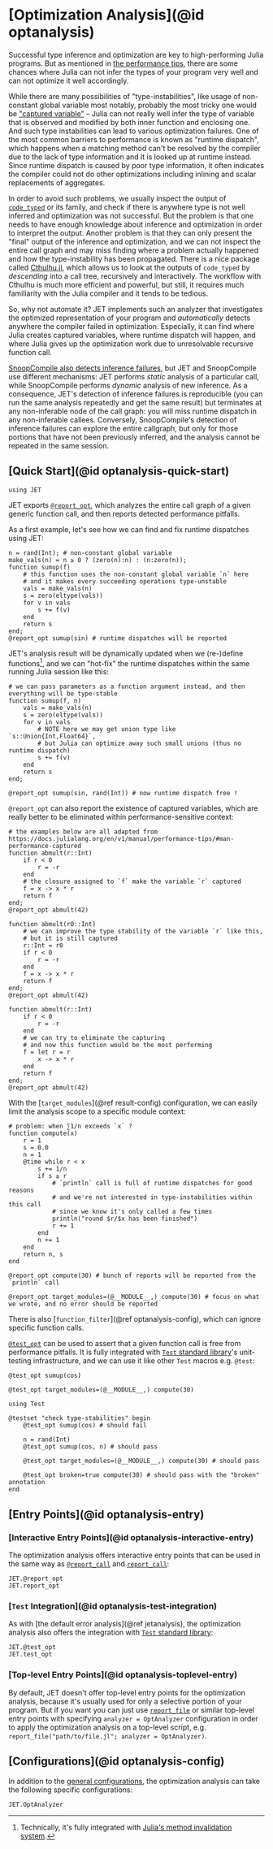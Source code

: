 # [Optimization Analysis](@id optanalysis)

Successful type inference and optimization are key to high-performing Julia programs.
But as mentioned in [the performance tips](https://docs.julialang.org/en/v1/manual/performance-tips/), there are some
chances where Julia can not infer the types of your program very well and can not optimize it well accordingly.

While there are many possibilities of "type-instabilities", like usage of non-constant global variable most notably,
probably the most tricky one would be ["captured variable"](https://docs.julialang.org/en/v1/manual/performance-tips/#man-performance-captured)
– Julia can not really well infer the type of variable that is observed and modified by both inner function and enclosing one.
And such type instabilities can lead to various optimization failures. One of the most common barriers to performance
is known as "runtime dispatch", which happens when a matching method can't be resolved by the compiler due to the lack
of type information and it is looked up at runtime instead. Since runtime dispatch is caused by poor type information,
it often indicates the compiler could not do other optimizations including inlining and scalar replacements of aggregates.

In order to avoid such problems, we usually inspect the output of [`code_typed`](https://docs.julialang.org/en/v1/base/base/#Base.code_typed)
or its family, and check if there is anywhere type is not well inferred and optimization was not successful.
But the problem is that one needs to have enough knowledge about inference and optimization in order to interpret
the output. Another problem is that they can only present the "final" output of the inference and optimization, and we
can not inspect the entire call graph and may miss finding where a problem actually happened and how the type-instability
has been propagated.
There is a nice package called [Cthulhu.jl](https://github.com/JuliaDebug/Cthulhu.jl), which allows us to look at
the outputs of `code_typed` by _descending_ into a call tree, recursively and interactively. The workflow with Cthulhu
is much more efficient and powerful, but still, it requires much familiarity with the Julia compiler and it tends to be tedious.

So, why not automate it?
JET implements such an analyzer that investigates the optimized representation of your program and _automatically_ detects
anywhere the compiler failed in optimization. Especially, it can find where Julia creates captured variables, where
runtime dispatch will happen, and where Julia gives up the optimization work due to unresolvable recursive function call.

[SnoopCompile also detects inference failures](https://timholy.github.io/SnoopCompile.jl/stable/snoopi_deep_analysis/), but JET and SnoopCompile use different mechanisms: JET performs *static* analysis of a particular call, while SnoopCompile performs *dynamic* analysis of new inference. As a consequence, JET's detection of inference failures is reproducible (you can run the same analysis repeatedly and get the same result) but terminates at any non-inferable node of the call graph: you will miss runtime dispatch in any non-inferable callees. Conversely, SnoopCompile's detection of inference failures can explore the entire callgraph, but only for those portions that have not been previously inferred, and the analysis cannot be repeated in the same session.

## [Quick Start](@id optanalysis-quick-start)

```@repl quickstart
using JET
```

JET exports [`@report_opt`](@ref), which analyzes the entire call graph of a given generic function call,
and then reports detected performance pitfalls.

As a first example, let's see how we can find and fix runtime dispatches using JET:
```@repl quickstart
n = rand(Int); # non-constant global variable
make_vals(n) = n ≥ 0 ? (zero(n):n) : (n:zero(n));
function sumup(f)
    # this function uses the non-constant global variable `n` here
    # and it makes every succeeding operations type-unstable
    vals = make_vals(n)
    s = zero(eltype(vals))
    for v in vals
        s += f(v)
    end
    return s
end;
@report_opt sumup(sin) # runtime dispatches will be reported
```

JET's analysis result will be dynamically updated when we (re-)define functions[^1], and we can "hot-fix" the runtime
dispatches within the same running Julia session like this:
```@repl quickstart
# we can pass parameters as a function argument instead, and then everything will be type-stable
function sumup(f, n)
    vals = make_vals(n)
    s = zero(eltype(vals))
    for v in vals
        # NOTE here we may get union type like `s::Union{Int,Float64}`,
        # but Julia can optimize away such small unions (thus no runtime dispatch)
        s += f(v)
    end
    return s
end;

@report_opt sumup(sin, rand(Int)) # now runtime dispatch free !
```
[^1]: Technically, it's fully integrated with [Julia's method invalidation system](https://julialang.org/blog/2020/08/invalidations/).

`@report_opt` can also report the existence of captured variables, which are really better to be eliminated within
performance-sensitive context:
```@repl quickstart
# the examples below are all adapted from https://docs.julialang.org/en/v1/manual/performance-tips/#man-performance-captured
function abmult(r::Int)
    if r < 0
        r = -r
    end
    # the closure assigned to `f` make the variable `r` captured
    f = x -> x * r
    return f
end;
@report_opt abmult(42)

function abmult(r0::Int)
    # we can improve the type stability of the variable `r` like this,
    # but it is still captured
    r::Int = r0
    if r < 0
        r = -r
    end
    f = x -> x * r
    return f
end;
@report_opt abmult(42)

function abmult(r::Int)
    if r < 0
        r = -r
    end
    # we can try to eliminate the capturing
    # and now this function would be the most performing
    f = let r = r
        x -> x * r
    end
    return f
end;
@report_opt abmult(42)
```

With the [`target_modules`](@ref result-config) configuration, we can easily limit the analysis scope to a specific module context:
```@repl quickstart
# problem: when ∑1/n exceeds `x` ?
function compute(x)
    r = 1
    s = 0.0
    n = 1
    @time while r < x
        s += 1/n
        if s ≥ r
            # `println` call is full of runtime dispatches for good reasons
            # and we're not interested in type-instabilities within this call
            # since we know it's only called a few times
            println("round $r/$x has been finished")
            r += 1
        end
        n += 1
    end
    return n, s
end

@report_opt compute(30) # bunch of reports will be reported from the `println` call

@report_opt target_modules=(@__MODULE__,) compute(30) # focus on what we wrote, and no error should be reported
```

There is also [`function_filter`](@ref optanalysis-config), which can ignore specific function calls.

[`@test_opt`](@ref) can be used to assert that a given function call is free from performance pitfalls.
It is fully integrated with [`Test` standard library](https://docs.julialang.org/en/v1/stdlib/Test/)'s unit-testing infrastructure,
and we can use it like other `Test` macros e.g. `@test`:
```@repl quickstart
@test_opt sumup(cos)

@test_opt target_modules=(@__MODULE__,) compute(30)

using Test

@testset "check type-stabilities" begin
    @test_opt sumup(cos) # should fail

    n = rand(Int)
    @test_opt sumup(cos, n) # should pass

    @test_opt target_modules=(@__MODULE__,) compute(30) # should pass

    @test_opt broken=true compute(30) # should pass with the "broken" annotation
end
```


## [Entry Points](@id optanalysis-entry)

### [Interactive Entry Points](@id optanalysis-interactive-entry)

The optimization analysis offers interactive entry points that can be used in the same way as [`@report_call`](@ref) and [`report_call`](@ref):
```@docs
JET.@report_opt
JET.report_opt
```

### [`Test` Integration](@id optanalysis-test-integration)

As with [the default error analysis](@ref jetanalysis), the optimization analysis also offers the integration with
[`Test` standard library](https://docs.julialang.org/en/v1/stdlib/Test/):
```@docs
JET.@test_opt
JET.test_opt
```

### [Top-level Entry Points](@id optanalysis-toplevel-entry)

By default, JET doesn't offer top-level entry points for the optimization analysis, because it's usually used for only a
selective portion of your program.
But if you want you can just use [`report_file`](@ref) or similar top-level entry points with specifying
`analyzer = OptAnalyzer` configuration in order to apply the optimization analysis on a top-level script,
e.g. `report_file("path/to/file.jl"; analyzer = OptAnalyzer)`.


## [Configurations](@id optanalysis-config)

In addition to the [general configurations](@ref), the optimization analysis can take the following specific configurations:
```@docs
JET.OptAnalyzer
```
